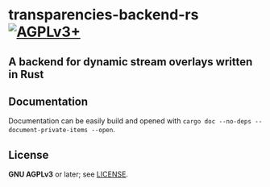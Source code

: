 # transparencies-backend-rs [![AGPLv3+](https://www.gnu.org/graphics/agplv3-88x31.png)](https://www.gnu.org/licenses/agpl.txt)

## A backend for dynamic stream overlays written in Rust

## Documentation
Documentation can be easily build and opened with `cargo doc --no-deps --document-private-items --open`.

## License
**GNU AGPLv3** or later; see [LICENSE](LICENSE).
